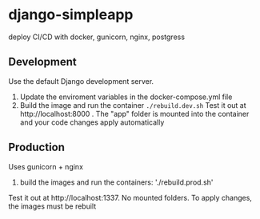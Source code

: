 # django-simpleapp
deploy CI/CD with docker, gunicorn, nginx, postgress

## Development 
Use the default Django development server.
  1. Update the enviroment variables in the docker-compose.yml file 
  2. Build the image and run the container 
    `./rebuild.dev.sh`
  Test it out at http://localhost:8000 . The "app" folder is mounted into the container and your code changes apply automatically 
  
## Production 
  Uses gunicorn + nginx 
   1. build the images and run the containers: 
    './rebuild.prod.sh'
    
   Test it out at http://localhost:1337. No mounted folders. To apply changes, the images must be rebuilt 
   
